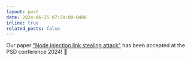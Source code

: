 ```yaml
---
layout: post
date: 2024-06-25 07:59:00-0400
inline: true
related_posts: false
---
```


Our paper ["Node injection link stealing attack"](https://arxiv.org/pdf/2307.13548) has been accepted at the PSD conference 2024! 🎉
